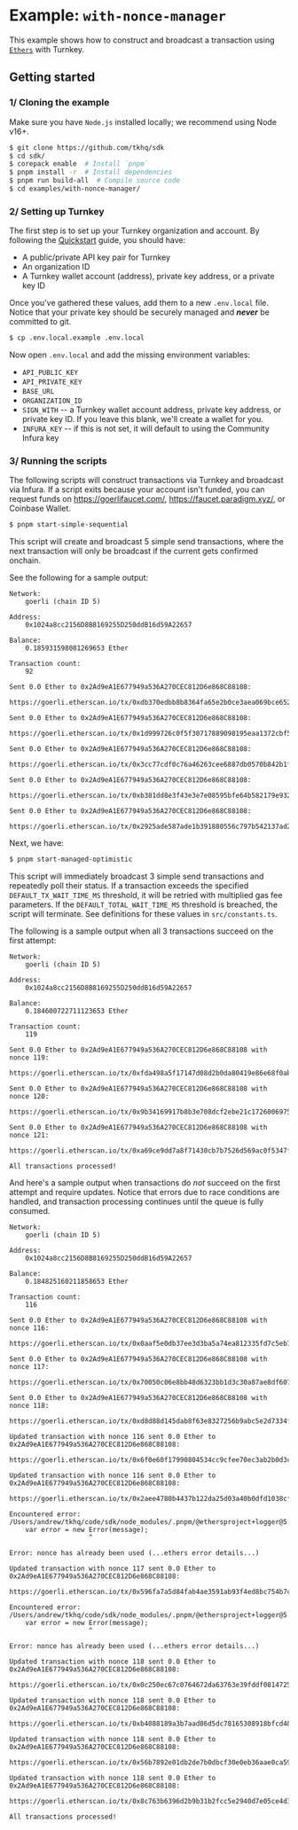 # Example: `with-nonce-manager`

This example shows how to construct and broadcast a transaction using [`Ethers`](https://docs.ethers.org/v6/api/providers/#Signer) with Turnkey.

## Getting started

### 1/ Cloning the example

Make sure you have `Node.js` installed locally; we recommend using Node v16+.

```bash
$ git clone https://github.com/tkhq/sdk
$ cd sdk/
$ corepack enable  # Install `pnpm`
$ pnpm install -r  # Install dependencies
$ pnpm run build-all  # Compile source code
$ cd examples/with-nonce-manager/
```

### 2/ Setting up Turnkey

The first step is to set up your Turnkey organization and account. By following the [Quickstart](https://docs.turnkey.com/getting-started/quickstart) guide, you should have:

- A public/private API key pair for Turnkey
- An organization ID
- A Turnkey wallet account (address), private key address, or a private key ID

Once you've gathered these values, add them to a new `.env.local` file. Notice that your private key should be securely managed and **_never_** be committed to git.

```bash
$ cp .env.local.example .env.local
```

Now open `.env.local` and add the missing environment variables:

- `API_PUBLIC_KEY`
- `API_PRIVATE_KEY`
- `BASE_URL`
- `ORGANIZATION_ID`
- `SIGN_WITH` -- a Turnkey wallet account address, private key address, or private key ID. If you leave this blank, we'll create a wallet for you.
- `INFURA_KEY` -- if this is not set, it will default to using the Community Infura key

### 3/ Running the scripts

The following scripts will construct transactions via Turnkey and broadcast via Infura. If a script exits because your account isn't funded, you can request funds on https://goerlifaucet.com/, https://faucet.paradigm.xyz/, or Coinbase Wallet.

```bash
$ pnpm start-simple-sequential
```

This script will create and broadcast 5 simple send transactions, where the next transaction will only be broadcast if the current gets confirmed onchain.

See the following for a sample output:

```
Network:
	goerli (chain ID 5)

Address:
	0x1024a8cc2156D8B8169255D250ddB16d59A22657

Balance:
	0.185931598081269653 Ether

Transaction count:
	92

Sent 0.0 Ether to 0x2Ad9eA1E677949a536A270CEC812D6e868C88108:
	https://goerli.etherscan.io/tx/0xdb370edbb8b8364fa65e2b0ce3aea069bce652740817b606745b47452761e20d

Sent 0.0 Ether to 0x2Ad9eA1E677949a536A270CEC812D6e868C88108:
	https://goerli.etherscan.io/tx/0x1d999726c0f5f30717889098195eaa1372cbf515951084e6922d5c2a78121c03

Sent 0.0 Ether to 0x2Ad9eA1E677949a536A270CEC812D6e868C88108:
	https://goerli.etherscan.io/tx/0x3cc77cdf0c76a46263cee6887db0570b842b1f0e1aa600537d82eee858c531e5

Sent 0.0 Ether to 0x2Ad9eA1E677949a536A270CEC812D6e868C88108:
	https://goerli.etherscan.io/tx/0xb381dd8e3f43e3e7e08595bfe64b582179e93243f2b129f3502d782bee5fe7dd

Sent 0.0 Ether to 0x2Ad9eA1E677949a536A270CEC812D6e868C88108:
	https://goerli.etherscan.io/tx/0x2925ade587ade1b391880556c797b542137ad2a269ae3eccf0391054e7b866b1
```

Next, we have:

```bash
$ pnpm start-managed-optimistic
```

This script will immediately broadcast 3 simple send transactions and repeatedly poll their status. If a transaction exceeds the specified `DEFAULT_TX_WAIT_TIME_MS` threshold, it will be retried with multiplied gas fee parameters. If the `DEFAULT_TOTAL_WAIT_TIME_MS` threshold is breached, the script will terminate. See definitions for these values in `src/constants.ts`.

The following is a sample output when all 3 transactions succeed on the first attempt:

```
Network:
	goerli (chain ID 5)

Address:
	0x1024a8cc2156D8B8169255D250ddB16d59A22657

Balance:
	0.184600722711123653 Ether

Transaction count:
	119

Sent 0.0 Ether to 0x2Ad9eA1E677949a536A270CEC812D6e868C88108 with nonce 119:
	https://goerli.etherscan.io/tx/0xfda498a5f17147d08d2b0da80419e86e68f0abd5ba8274941ed2312c869549b6

Sent 0.0 Ether to 0x2Ad9eA1E677949a536A270CEC812D6e868C88108 with nonce 120:
	https://goerli.etherscan.io/tx/0x9b34169917b8b3e708dcf2ebe21c172600697561acc90d9d6be066e3216a0f05

Sent 0.0 Ether to 0x2Ad9eA1E677949a536A270CEC812D6e868C88108 with nonce 121:
	https://goerli.etherscan.io/tx/0xa69ce9dd7a8f71430cb7b7526d569ac0f5347f81203da568e260eccfb8dd725e

All transactions processed!
```

And here's a sample output when transactions do _not_ succeed on the first attempt and require updates. Notice that errors due to race conditions are handled, and transaction processing continues until the queue is fully consumed.

```
Network:
	goerli (chain ID 5)

Address:
	0x1024a8cc2156D8B8169255D250ddB16d59A22657

Balance:
	0.184825160211858653 Ether

Transaction count:
	116

Sent 0.0 Ether to 0x2Ad9eA1E677949a536A270CEC812D6e868C88108 with nonce 116:
	https://goerli.etherscan.io/tx/0x0aaf5e0db37ee3d3ba5a74ea812335fd7c5eb7a84fa1d51ea618c8d46cca8cbe

Sent 0.0 Ether to 0x2Ad9eA1E677949a536A270CEC812D6e868C88108 with nonce 117:
	https://goerli.etherscan.io/tx/0x70050c06e8bb48d6323bb1d3c30a87ae8df6071101d3bab64bb53a640b5ed56e

Sent 0.0 Ether to 0x2Ad9eA1E677949a536A270CEC812D6e868C88108 with nonce 118:
	https://goerli.etherscan.io/tx/0xd8d88d145dab8f63e8327256b9abc5e2d7334f260c868ad03ead1a28ac5e7fd1

Updated transaction with nonce 116 sent 0.0 Ether to 0x2Ad9eA1E677949a536A270CEC812D6e868C88108:
	https://goerli.etherscan.io/tx/0x6f0e60f17990804534cc9cfee70ec3ab2b0d3cadc2b7325c2147f6be3a19e819

Updated transaction with nonce 116 sent 0.0 Ether to 0x2Ad9eA1E677949a536A270CEC812D6e868C88108:
	https://goerli.etherscan.io/tx/0x2aee4780b4437b122da25d03a40b0dfd1038cf69bd2005328a9cce15ea233bc8

Encountered error: /Users/andrew/tkhq/code/sdk/node_modules/.pnpm/@ethersproject+logger@5.7.0/node_modules/@ethersproject/logger/lib/index.js:238
	var error = new Error(message);
                    ^

Error: nonce has already been used (...ethers error details...)

Updated transaction with nonce 117 sent 0.0 Ether to 0x2Ad9eA1E677949a536A270CEC812D6e868C88108:
	https://goerli.etherscan.io/tx/0x596fa7a5d84fab4ae3591ab93f4ed8bc754b7c1fb95174a7dc2d6cae7cceaa25

Encountered error: /Users/andrew/tkhq/code/sdk/node_modules/.pnpm/@ethersproject+logger@5.7.0/node_modules/@ethersproject/logger/lib/index.js:238
	var error = new Error(message);
                    ^

Error: nonce has already been used (...ethers error details...)

Updated transaction with nonce 118 sent 0.0 Ether to 0x2Ad9eA1E677949a536A270CEC812D6e868C88108:
	https://goerli.etherscan.io/tx/0x0c250ec67c0764672da63763e39fddf08147250826491294402ad1f4e118b465

Updated transaction with nonce 118 sent 0.0 Ether to 0x2Ad9eA1E677949a536A270CEC812D6e868C88108:
	https://goerli.etherscan.io/tx/0xb4088189a3b7aad86d5dc78165308918bfcd485efe38f5944fe6d8c9c386b636

Updated transaction with nonce 118 sent 0.0 Ether to 0x2Ad9eA1E677949a536A270CEC812D6e868C88108:
	https://goerli.etherscan.io/tx/0x56b7892e01db2de7b0dbcf30e0eb36aae0ca59db0c24571ac64ce3322eec26a1

Updated transaction with nonce 118 sent 0.0 Ether to 0x2Ad9eA1E677949a536A270CEC812D6e868C88108:
	https://goerli.etherscan.io/tx/0x8c763b6396d2b9b31b2fcc5e2940d7e05ce4d32d897cf7df3f0889fb4eb07f53

All transactions processed!
```
